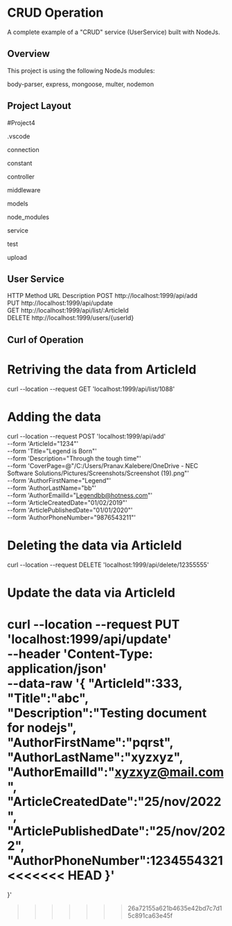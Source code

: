 
# CRUD Operation

A complete example of a "CRUD" service (UserService) built with NodeJs.  



## Overview

This project is using the following NodeJs modules:

body-parser,
express,
mongoose,
multer,
nodemon

## Project Layout
#Project4

.vscode

connection

constant

controller

middleware

models

node_modules

service

test

upload


## User Service
HTTP Method	URL	Description
POST http://localhost:1999/api/add	
PUT	 http://localhost:1999/api/update	
GET	 http://localhost:1999/api/list/:ArticleId	
DELETE	http://localhost:1999/users/{userId}	


## Curl of Operation

# Retriving the data from ArticleId
curl --location --request GET 'localhost:1999/api/list/1088'

# Adding the data
curl --location --request POST 'localhost:1999/api/add' \
--form 'ArticleId="1234"' \
--form 'Title="Legend is Born"' \
--form 'Description="Through the tough time"' \
--form 'CoverPage=@"/C:/Users/Pranav.Kalebere/OneDrive - NEC Software Solutions/Pictures/Screenshots/Screenshot (19).png"' \
--form 'AuthorFirstName="Legend"' \
--form 'AuthorLastName="bb"' \
--form 'AuthorEmailId="Legendbb@hotness.com"' \
--form 'ArticleCreatedDate="01/02/2019"' \
--form 'ArticlePublishedDate="01/01/2020"' \
--form 'AuthorPhoneNumber="9876543211"'

# Deleting the data via ArticleId
curl --location --request DELETE 'localhost:1999/api/delete/12355555'

# Update the data via ArticleId
curl --location --request PUT 'localhost:1999/api/update' \
--header 'Content-Type: application/json' \
--data-raw '{
	"ArticleId":333,
	"Title":"abc",
	"Description":"Testing document for nodejs",
	"AuthorFirstName":"pqrst",
	"AuthorLastName":"xyzxyz",
	"AuthorEmailId":"xyzxyz@mail.com",
	"ArticleCreatedDate":"25/nov/2022",
	"ArticlePublishedDate":"25/nov/2022",
	"AuthorPhoneNumber":1234554321
<<<<<<< HEAD
}'
=======
}'
>>>>>>> 26a72155a621b4635e42bd7c7d15c891ca63e45f
